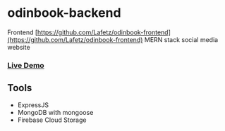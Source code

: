 # odinbook-backend
 Frontend [https://github.com/Lafetz/odinbook-frontend](https://github.com/Lafetz/odinbook-frontend)
MERN stack social media website
### [Live Demo](https://lafetz.github.io/crowtter/)
## Tools
* ExpressJS
* MongoDB with mongoose
* Firebase Cloud Storage
